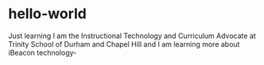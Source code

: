 # hello-world
Just learning
I am the Instructional Technology and Curriculum Advocate at Trinity School of Durham and Chapel Hill and I am learning more about iBeacon technology-
